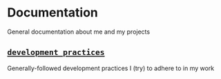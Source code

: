 # Documentation

General documentation about me and my projects

## [`development_practices`](development_practices)
Generally-followed development practices I (try) to adhere to in my work